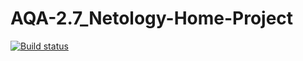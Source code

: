# AQA-2.7_Netology-Home-Project
[![Build status](https://ci.appveyor.com/api/projects/status/9eoie3nc1wmig66r?svg=true)](https://ci.appveyor.com/project/toptun80/aqa-2-7-netology-home-project)
